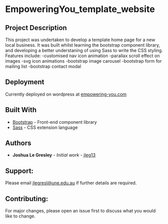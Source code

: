 # EmpoweringYou_template_website

## Project Description

This project was undertaken to develop a template home page for a new local business. It was built whilst learning the 
bootstrap component library, and developing a better understaning of using Sass to write the CSS styling. Features include:
  -customised nav icon animation
  -parallax scroll effect on images
  -svg icon animations
  -bootstrap image carousel
  -bootstrap form for mailing list
  -bootstrap contact modal

## Deployment

Currently deployed on wordpress at [empowering-you.com](https://empowering-you.com)

## Built With

* [Bootstrap](https://getbootstrap.com/) - Front-end component library
* [Sass](https://sass-lang.com/) - CSS extension language

## Authors

* **Joshua Le Gresley** - *Initial work* - [jleg13](https://https://github.com/jleg13)

## Support:
Please email jlegresl@une.edu.au if further details are required.

## Contributing:
For major changes, please open an issue first to discuss what you would like to change.
